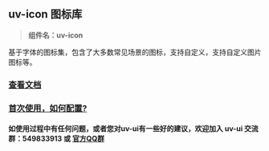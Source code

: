 ## uv-icon 图标库

> **组件名：uv-icon**

基于字体的图标集，包含了大多数常见场景的图标，支持自定义，支持自定义图片图标等。

### [查看文档](https://www.uvui.cn/components/icon.html)

### [首次使用，如何配置?](https://www.uvui.cn/components/quickstart.html)

#### 如使用过程中有任何问题，或者您对uv-ui有一些好的建议，欢迎加入 uv-ui 交流群：549833913 或 <a href="https://www.uvui.cn/components/addQQGroup.html" target="_blank">官方QQ群</a>